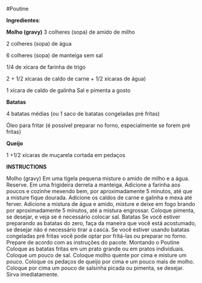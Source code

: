 #Poutine	

**Ingredientes**:

**Molho (gravy)**
3 colheres (sopa) de amido de milho

2 colheres (sopa) de água

6 colheres (sopa) de manteiga sem sal

1/4 de xícara de farinha de trigo

2 + 1/2 xícaras de caldo de carne + 1/2 xícaras de água)

1 xícara de caldo de galinha 
Sal e pimenta a gosto


**Batatas**

4 batatas médias (ou 1 saco de batatas congeladas pré fritas)

Óleo para fritar (é possível preparar no forno, especialmente se forem pré fritas)


**Queijo**

1 +1/2 xícaras de muçarela cortada em pedaços


**INSTRUCTIONS**
 
Molho (gravy)
Em uma tigela pequena misture o amido de milho e a água. Reserve.
Em uma frigideira derreta a manteiga. Adicione a farinha aos poucos e cozinhe mexendo bem, por aproximadamente 5 minutos, até que a misture fique dourada.
Adicione os caldos de carne e galinha e mexa até ferver. Adicione a mistura de água e amido, misture e deixe em fogo brando por aproximadamente 5 minutos, até a mistura engrossar. Coloque pimenta, se desejar, e veja se é necessário colocar sal.
Batatas
Se você estiver preparando as batatas do zero, faça da maneira que você está acostumado, se desejar não é necessário tirar a casca.
Se você estiver usando batatas congeladas pré fritas você pode optar por fritá-las ou preparar no forno. Prepare de acordo com as instruções do pacote.
Montando o Poutine
Coloque as batatas fritas em um prato grande ou em pratos individuais. Coloque um pouco de sal. Coloque molho quente por cima e misture um pouco. Coloque os pedaços de queijo por cima e um pouco mais de molho. Coloque por cima um pouco de salsinha picada ou pimenta, se desejar. Sirva imediatamente.
